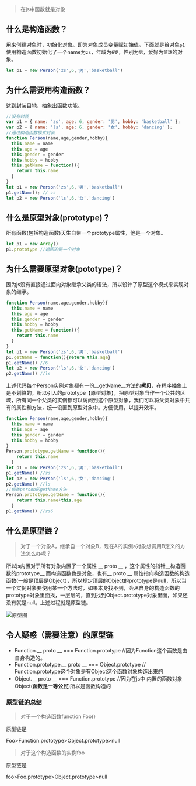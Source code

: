 > 在js中函数就是对象

## 什么是构造函数？

用来创建对象时，初始化对象。即为对象成员变量赋初始值。下面就是给对象`p1`使用构造函数初始化了一个name为`zs`，年龄为`6岁`，性别为`男`，爱好为`篮球`的对象。

```javascript
let p1 = new Person('zs',6,'男','basketball')
```

## 为什么需要用构造函数？

达到封装目地，抽象出函数功能。

```javascript
//没有封装
var p1 = { name: 'zs', age: 6, gender: '男', hobby: 'basketball' };
var p2 = { name: 'ls', age: 6, gender: '女', hobby: 'dancing' };
//通过构造函数模式封装
function Person(name,age,gender,hobby){
  this.name = name
  this.age = age
  this.gender = gender
  this.hobby = hobby
  this.getName = function(){
    return this.name
  }
}
let p1 = new Person('zs',6,'男','basketball')
p1.getName(); // zs
let p2 = new Person('ls',6,'女','dancing')
```

## 什么是原型对象(prototype)？

所有函数(包括构造函数)天生自带一个prototype属性，他是一个对象。

```javascript
let p1 = new Array()
p1.prototype //返回的是一个对象

```

## 为什么需要原型对象(pototype)？

因为js没有直接通过面向对象继承父类的语法，所以设计了原型这个模式来实现对象的继承。

```javascript
function Person(name,age,gender,hobby){
  this.name = name
  this.age = age
  this.gender = gender
  this.hobby = hobby
  this.getName = function(){
    return this.name
  }
}
let p1 = new Person('zs',6,'男','basketball')
p1.getName = function(){return this.age}
p1.getName() //6
let p2 = new Person('ls',6,'女','dancing')
p2.getName() //ls

```

上述代码每个Person实例对象都有一份__getName__方法的**拷贝**，在程序抽象上是不划算的，所以引入的prototype【原型对象】，把原型对象当作一个公共的区域，所有同一个父类的实例都可以访问到这个原型对象，我们可以将父类对象中共有的属性和方法，统一设置到原型对象中。方便使用，以提升效率。

```javascript
function Person(name,age,gender,hobby){
  this.name = name
  this.age = age
  this.gender = gender
  this.hobby = hobby
}
Person.prototype.getName = function(){
    return this.name
  }
let p1 = new Person('zs',6,'男','basketball')
p1.getName() //zs
let p2 = new Person('ls',6,'女','dancing')
p2.getName() //ls
//修改person的getName方法
Person.prototype.getName = function(){
    return this.name+this.age
  }
p1.getName() //zs6
```

## 什么是原型链？

> 对于一个对象A，继承自一个对象B，现在A的实例a对象想调用B定义的方法怎么办呢？

所以js内置对于所有对象内置了一个属性 __ proto __ ，这个属性的指针__构造函数的prototype__,而构造函数也是对象，也有__ proto __ 属性指向构造函数的构造函数(一般是顶层是Object），所以规定顶层的Object的prototype是null，所以当一个实例对象要使用某一个方法时，如果本身找不到，会从自身的构造函数的prototype对象里面找，一层层的，直到找到Object.prototype对象里面，如果还没有就是null。上述过程就是原型链。

![原型图](https://user-gold-cdn.xitu.io/2019/9/3/16cf4ae13792ec17?w=627&h=392&f=png&s=34805)

## 令人疑惑（需要注意）的原型链

- Function.__ proto __  === Function.prototype //因为Function这个函数是由自身构造的。
- Function.prototype.__ proto __ ===  Object.prototype // Function.prototype这个对象是有Object这个函数对象构造出来的
- Object.__ proto __  === Function.prototype //因为在js中 内置的函数对象Object(__函数是一等公民__)所以是函数构造的

### 原型链的总结

> 对于一个构造函数function Foo(）

原型链是

Foo>Function.prototype>Object.prototype>null

> 对于这个构造函数的实例foo

原型链是

foo>Foo.prototype>Object.prototype>null